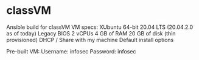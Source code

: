 # classVM
Ansible build for classVM
VM specs:
XUbuntu 64-bit 20.04 LTS (20.04.2.0 as of today)
Legacy BIOS
2 vCPUs
4 GB of RAM
20 GB of disk (thin provisioned)
DHCP / Share with my machine
Default install options

Pre-built VM:
Username: infosec
Password: infosec 

